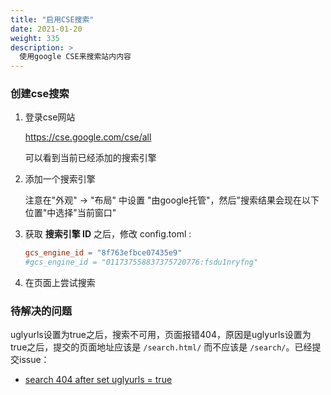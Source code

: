```yaml
---
title: "启用CSE搜索"
date: 2021-01-20
weight: 335
description: >
  使用google CSE来搜索站内内容
---
```


### 创建cse搜索

1. 登录cse网站

   https://cse.google.com/cse/all
   
   可以看到当前已经添加的搜索引擎
   
2. 添加一个搜索引擎

   注意在"外观" -> "布局" 中设置 "由google托管"，然后"搜索结果会现在以下位置"中选择"当前窗口"

3. 获取 **搜索引擎 ID** 之后，修改 config.toml :

   ```toml
   gcs_engine_id = "8f763efbce07435e9"
   #gcs_engine_id = "011737558837375720776:fsdu1nryfng"
   ```

4. 在页面上尝试搜索



### 待解决的问题

uglyurls设置为true之后，搜索不可用，页面报错404，原因是uglyurls设置为true之后，提交的页面地址应该是 `/search.html/` 而不应该是 `/search/`。已经提交issue：

- [search 404 after set uglyurls = true](https://github.com/google/docsy/issues/423)





